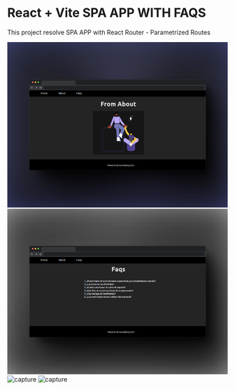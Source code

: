# React + Vite SPA APP WITH FAQS

This project resolve SPA APP with React Router - Parametrized Routes

![capture](https://github.com/woohdang/front-end-III/blob/master/clase12/parametrized-routes/src/images/B.png)
![capture](https://github.com/woohdang/front-end-III/blob/master/clase12/parametrized-routes/src/images/D.png)
![capture]()
![capture]()


